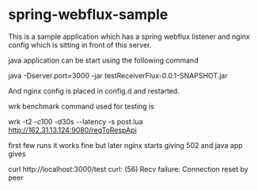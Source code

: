 # spring-webflux-sample
This is a sample application which has a spring webflux listener and nginx config which is sitting in front of this server. 

java application can be start using the following command 

java  -Dserver.port=3000 -jar testReceiverFlux-0.0.1-SNAPSHOT.jar 

And nginx config is placed in config.d and restarted.


wrk benchmark command used for testing is

wrk -t2 -c100 -d30s --latency -s post.lua http://162.31.13.124:9080/reqToRespApi


first few runs it works fine but later nginx starts giving 502 and java app gives 

 curl http://localhost:3000/test
curl: (56) Recv failure: Connection reset by peer
